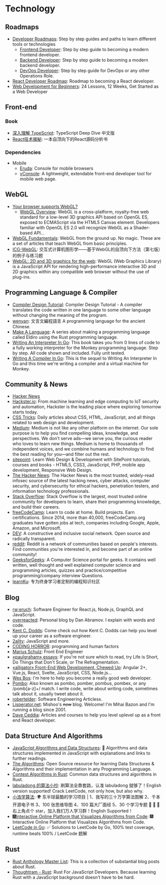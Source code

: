 # Technology

## Roadmaps

* [Developer Roadmaps](https://roadmap.sh): Step by step guides and paths to learn different tools or technologies
  * [Frontend Developer](https://roadmap.sh/frontend): Step by step guide to becoming a modern frontend developer.
  * [Backend Developer](https://roadmap.sh/backend): Step by step guide to becoming a modern backend developer.
  * [DevOps Developer](https://roadmap.sh/devops): Step by step guide for DevOps or any other Operations Role.
* [React Developer Roadmap](https://github.com/adam-golab/react-developer-roadmap): Roadmap to becoming a React developer.
* [Web Development for Beginners](https://github.com/microsoft/Web-Dev-For-Beginners): 24 Lessons, 12 Weeks, Get Started as a Web Developer

## Front-end

### Book

* [深入理解 TypeScript](https://jkchao.github.io/typescript-book-chinese): TypeScript Deep Dive 中文版
* [React技术揭秘](https://react.iamkasong.com): 一本自顶向下的React源码分析书

### Dependencies

* Mobile
  * [Eruda](https://github.com/liriliri/eruda): Console for mobile browsers
  * [vConsole](https://github.com/Tencent/vConsole): A lightweight, extendable front-end developer tool for mobile web page.

## WebGL

* [Your browser supports WebGL?](https://get.webgl.org)
  * [WebGL Overview](https://www.khronos.org/webgl): WebGL is a cross-platform, royalty-free web standard for a low-level 3D graphics API based on OpenGL ES, exposed to ECMAScript via the HTML5 Canvas element. Developers familiar with OpenGL ES 2.0 will recognize WebGL as a Shader-based API…
* [WebGL Fundamentals](https://webglfundamentals.org): WebGL from the ground up. No magic. These are a set of articles that teach WebGL from basic principles.
* [ICG-WebGL](https://github.com/akira-cn/ICG-WebGL): 交互式计算机图形学——基于WebGL的自顶向下方法（第七版）的例子与练习题
* [WebGL: 2D and 3D graphics for the web](https://developer.mozilla.org/en-US/docs/Web/API/WebGL_API): WebGL (Web Graphics Library) is a JavaScript API for rendering high-performance interactive 3D and 2D graphics within any compatible web browser without the use of plug-ins.

## Programming Language & Compiler

* [Compiler Design Tutorial](https://www.tutorialspoint.com/compiler_design/index.htm): Compiler Design Tutorial - A compiler translates the code written in one language to some other language without changing the meaning of the program.
* [wenyan](https://github.com/wenyan-lang/wenyan): 文言文編程語言 A programming language for the ancient Chinese.
* [Make A Language](https://arzg.github.io/lang): A series about making a programming language called Eldiro using the Rust programming language.
* [Writing An Interpreter In Go](https://interpreterbook.com): This book takes you from 0 lines of code to a fully working interpreter for the Monkey programming language. Step by step. All code shown and included. Fully unit tested.
* [Writing A Compiler In Go](https://compilerbook.com): This is the sequel to Writing An Interpreter In Go and this time we're writing a compiler and a virtual machine for Monkey.

## Community & News

* [Hacker News](https://news.ycombinator.com)
* [Hackster.io](https://www.hackster.io): From machine learning and edge computing to IoT security and automation, Hackster is the leading place where exploring tomorrow starts today.
* [CSS Tricks](https://css-tricks.com): Daily articles about CSS, HTML, JavaScript, and all things related to web design and development.
* [Medium](https://medium.com): Medium is not like any other platform on the internet. Our sole purpose is to help you find compelling ideas, knowledge, and perspectives. We don’t serve ads—we serve you, the curious reader who loves to learn new things. Medium is home to thousands of independent voices, and we combine humans and technology to find the best reading for you—and filter out the rest.
* [sitepoint](https://www.sitepoint.com): Learn Web Design & Development with SitePoint tutorials, courses and books - HTML5, CSS3, JavaScript, PHP, mobile app development, Responsive Web Design.
* [The Hacker News](https://thehackernews.com): The Hacker News is the most trusted, widely-read infosec source of the latest hacking news, cyber attacks, computer security, and cybersecurity for ethical hackers, penetration testers, and information technology professionals.
* [Stack Overflow](http://stackoverflow.com): Stack Overflow is the largest, most trusted online community for developers to learn, share their programming knowledge, and build their careers.
* [freeCodeCamp](https://www.freecodecamp.org): Learn to code at home. Build projects. Earn certifications. Since 2014, more than 40,000, freeCodeCamp.org graduates have gotten jobs at tech, companies including Google, Apple, Amazon, and Microsoft.
* [DEV](https://dev.to): A constructive and inclusive social network. Open source and radically transparent.
* [reddit](https://www.reddit.com): Reddit is a network of communities based on people's interests. Find communities you're interested in, and become part of an online community!
* [GeeksforGeeks](https://www.geeksforgeeks.org): A Computer Science portal for geeks. It contains well written, well thought and well explained computer science and programming articles, quizzes and practice/competitive programming/company interview Questions.
* [learnKu](https://learnku.com): 专为终身学习者定制的编程知识社区

## Blog

* [rw;eruch](https://www.robinwieruch.de): Software Engineer for React.js, Node.js, GraphQL and JavaScript.
* [overreacted](https://overreacted.io): Personal blog by Dan Abramov. I explain with words and code.
* [Kent C. Dodds](https://kentcdodds.com): Come check out how Kent C. Dodds can help you level up your career as a software engineer.
* [2ality](https://2ality.com): JavaScript and more.
* [CODING HORROR](https://blog.codinghorror.com): programming and human factors
* [Marius Schulz](https://mariusschulz.com): Front End Engineer
* [«paulgraham» essays](http://paulgraham.com/articles.html): If you're not sure which to read, try Life is Short, Do Things that Don't Scale, or The Refragmentation.
* [«alligator» Front-End Web Development, Chewed Up](https://alligator.io): Angular 2+, Vue.js, React, Svelte, JavaScript, CSS, Node.js...
* [Wes Bos](https://wesbos.com): I'm here to help you become a really good web developer.
* [Pombo](https://pomb.us): Also known as pombo, pomber, pombus, pombex, or any /pomb[a-z]+/ match. I write code, write about writing code, sometimes talk about it, usually tweet about it.
* [robertelder](https://blog.robertelder.org): Software Engineering Articless.
* [Lisperator.net](http://lisperator.net): Mishoo's ~~new~~ blog. Welcome! I'm Mihai Bazon and I'm running a blog since 2001.
* [Dave Ceddia](https://daveceddia.com): Articles and courses to help you level uplevel up as a front end React developer.

## Data Structure And Algorithms

* [JavaScript Algorithms and Data Structures](https://github.com/trekhleb/javascript-algorithms): 📝 Algorithms and data structures implemented in JavaScript with explanations and links to further readings.
* [The Algorithms](https://github.com/TheAlgorithms): Open Source resource for learning Data Structures & Algorithms and their implementation in any Programming Language.
* [Contest Algorithms in Rust](https://github.com/EbTech/rust-algorithms): Common data structures and algorithms in Rust.
* [labuladong 的算法小抄](https://github.com/labuladong/fucking-algorithm): 刷算法全靠套路，认准 labuladong 就够了！English version supported! Crack LeetCode, not only how, but also why.
* [小浩学算法](https://github.com/geekxh/hello-algorithm): 🌍 东半球最酷的学习项目 | 1、我写的三十万字算法图解 2、千本开源电子书 3、100 张思维导图 4、100 篇大厂面经 5、30 个学习专题 🚀 🚀 🚀 右上角点个 star，加入我们万人学习群！English Supported！
* [🎆Interactive Online Platform that Visualizes Algorithms from Code](https://github.com/algorithm-visualizer): 🎆Interactive Online Platform that Visualizes Algorithms from Code.
* [LeetCode in Go](https://github.com/halfrost/LeetCode-Go): ✅ Solutions to LeetCode by Go, 100% test coverage, runtime beats 100% / LeetCode 题解

## Rust

* [Rust Anthology Master List](https://github.com/brson/rust-anthology/blob/master/master-list.md): This is a collection of substantial blog posts about Rust.
* [Thoughtram - Rust](https://blog.thoughtram.io/categories/rust): Rust For JavaScript Developers. Because learning Rust with a JavaScript background doesn't have to be hard.
